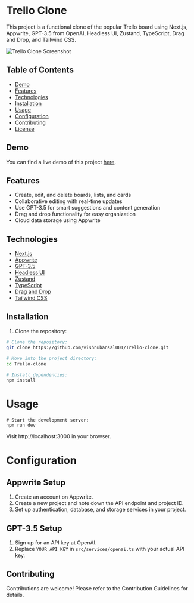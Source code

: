 # Trello Clone

This project is a functional clone of the popular Trello board using Next.js, Appwrite, GPT-3.5 from OpenAI, Headless UI, Zustand, TypeScript, Drag and Drop, and Tailwind CSS.

![Trello Clone Screenshot](/path/to/screenshot.png)

## Table of Contents

- [Demo](#demo)
- [Features](#features)
- [Technologies](#technologies)
- [Installation](#installation)
- [Usage](#usage)
- [Configuration](#configuration)
- [Contributing](#contributing)
- [License](#license)

## Demo

You can find a live demo of this project [here](https://example.com).

## Features

- Create, edit, and delete boards, lists, and cards
- Collaborative editing with real-time updates
- Use GPT-3.5 for smart suggestions and content generation
- Drag and drop functionality for easy organization
- Cloud data storage using Appwrite

## Technologies

- [Next.js](https://nextjs.org/)
- [Appwrite](https://appwrite.io/)
- [GPT-3.5](https://openai.com/)
- [Headless UI](https://headlessui.dev/)
- [Zustand](https://zustand.surge.sh/)
- [TypeScript](https://www.typescriptlang.org/)
- [Drag and Drop](https://developer.mozilla.org/en-US/docs/Web/API/HTML_Drag_and_Drop_API)
- [Tailwind CSS](https://tailwindcss.com/)

## Installation

1. Clone the repository:

```bash
# Clone the repository:
git clone https://github.com/vishnubansal001/Trello-clone.git

# Move into the project directory:
cd Trello-clone

# Install dependencies:
npm install
```

# Usage
```
# Start the development server:
npm run dev
```

Visit http://localhost:3000 in your browser.

# Configuration


## Appwrite Setup

1. Create an account on Appwrite.
2. Create a new project and note down the API endpoint and project ID.
3. Set up authentication, database, and storage services in your project.

## GPT-3.5 Setup

1. Sign up for an API key at OpenAI.
2. Replace `YOUR_API_KEY` in `src/services/openai.ts` with your actual API key.

## Contributing

Contributions are welcome! Please refer to the Contribution Guidelines for details.
